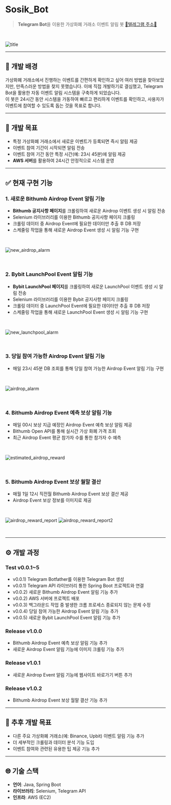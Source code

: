 # Sosik_Bot
> **Telegram Bot**을 이용한 가상화폐 거래소 이벤트 알림 봇 [🎁텔레그램 주소🎁](https://t.me/sslank_sosik)

<br/>

![title](https://github.com/user-attachments/assets/ac9de8d0-6f84-4cc6-bc23-d8ef0824d553)

---

## 📌 개발 배경
가상화폐 거래소에서 진행하는 이벤트를 간편하게 확인하고 싶어 여러 방법을 찾아보았지만, 만족스러운 방법을 찾지 못했습니다. 이에 직접 개발하기로 결심했고, Telegram Bot을 활용한 자동 이벤트 알림 시스템을 구축하게 되었습니다.
<br/>이 봇은 24시간 동안 시스템을 가동하여 빠르고 편리하게 이벤트를 확인하고, 사용자가 이벤트에 참여할 수 있도록 돕는 것을 목표로 합니다.

---

## 🎯 개발 목표
- 특정 가상화폐 거래소에서 새로운 이벤트가 등록되면 즉시 알림 제공
- 이벤트 참여 기간이 시작되면 알림 전송
- 이벤트 참여 기간 동안 특정 시간(예: 23시 45분)에 알림 제공
- **AWS 서버**를 활용하여 24시간 안정적으로 시스템 운영

---

## ✅ 현재 구현 기능
### 1. **새로운 Bithumb Airdrop Event 알림 기능**
- **Bithumb 공지사항 페이지**를 크롤링하여 새로운 Airdrop 이벤트 생성 시 알림 전송
- Selenium 라이브러리를 이용한 Bithumb 공지사항 페이지 크롤링
- 크롤링 데이터 중 Airdrop Event에 필요한 데이터만 추출 후 DB 저장
- 스케줄링 작업을 통해 새로운 Airdrop Event 생성 시 알림 기능 구현

<br/>

![new_airdrop_alarm](https://github.com/user-attachments/assets/5c574d0a-2f2d-41cc-9d12-d8592182871f)

<br/>

### 2. **Bybit LaunchPool Event 알림 기능**
- **Bybit LaunchPool 페이지**를 크롤링하여 새로운 LaunchPool 이벤트 생성 시 알림 전송
- Selenium 라이브러리를 이용한 Bybit 공지사항 페이지 크롤링
- 크롤링 데이터 중 LaunchPool Event에 필요한 데이터만 추출 후 DB 저장
- 스케줄링 작업을 통해 새로운 LaunchPool Event 생성 시 알림 기능 구현

<br/>

![new_launchpool_alarm](https://github.com/user-attachments/assets/132e6350-b911-4b00-be5b-ab8ed58459b7)

<br/>

### 3. **당일 참여 가능한 Airdrop Event 알림 기능**
- 매일 23시 45분 DB 조회를 통해 당일 참여 가능한 Airdrop Event 알림 기능 구현

<br/>

![airdrop_alarm](https://github.com/user-attachments/assets/49e20e95-f1bf-4e10-a0ed-11a681da80d3)

<br/>

### 4. **Bithumb Airdrop Event 예측 보상 알림 기능**
- 매일 00시 보상 지급 예정인 Airdrop Event 예측 보상 알림 제공
- Bithumb Open API를 통해 실시간 가상 화폐 가격 조회
- 최근 Airdrop Event 평균 참가자 수를 통한 참가자 수 예측

<br/>

![estimated_airdrop_reward](https://github.com/user-attachments/assets/709bb372-a5f6-483f-a795-1631266f2491)

<br/>

### 5. **Bithumb Airdrop Event 보상 월말 결산**
- 매월 1일 12시 직전월 Bithumb Airdrop Event 보상 결산 제공
- Airdrop Event 보상 정보를 이미지로 제공

<br/>

![airdrop_reward_report](https://github.com/user-attachments/assets/c9cdd610-e821-43ed-92a8-611dcbc61ec7)
![airdrop_reward_report2](https://github.com/user-attachments/assets/5a672834-9e7c-43b6-848a-adcf07b2c5e8)

<br/>

---

## ⚙️ 개발 과정
### Test v0.0.1~5
- v0.0.1) Telegram Botfather를 이용한 Telegram Bot 생성
- v0.0.1) Telegram API 라이브러리 통한 Spring Boot 프로젝트와 연결
- v0.0.2) 새로운 Bithumb Airdrop Event 알림 기능 추가
- v0.0.2) AWS 서버에 프로젝트 배포
- v0.0.3) 백그라운드 작업 중 발생한 크롬 프로세스 종료되지 않는 문제 수정
- v0.0.4) 당일 참여 가능한 Airdrop Event 알림 기능 추가 
- v0.0.5) 새로운 Bybit LaunchPool Event 알림 기능 추가

### Release v1.0.0
- Bithumb Airdrop Event 예측 보상 알림 기능 추가
- 새로운 Airdrop Event 알림 기능에 이미지 크롤링 기능 추가
### Release v1.0.1
- 새로운 Airdrop Event 알림 기능에 웹사이트 바로가기 버튼 추가
### Release v1.0.2
- Bithumb Airdrop Event 보상 월말 결산 기능 추가

---

## 🚀 추후 개발 목표
- 다른 주요 가상화폐 거래소(예: Binance, Upbit) 이벤트 알림 기능 추가
- 더 세부적인 크롤링과 데이터 분석 기능 도입
- 이벤트 참여와 관련된 유용한 팁 제공 기능 추가

---

## 🌐 기술 스택
- **언어**: Java, Spring Boot
- **라이브러리**: Selenium, Telegram API
- **인프라**: AWS (EC2)
